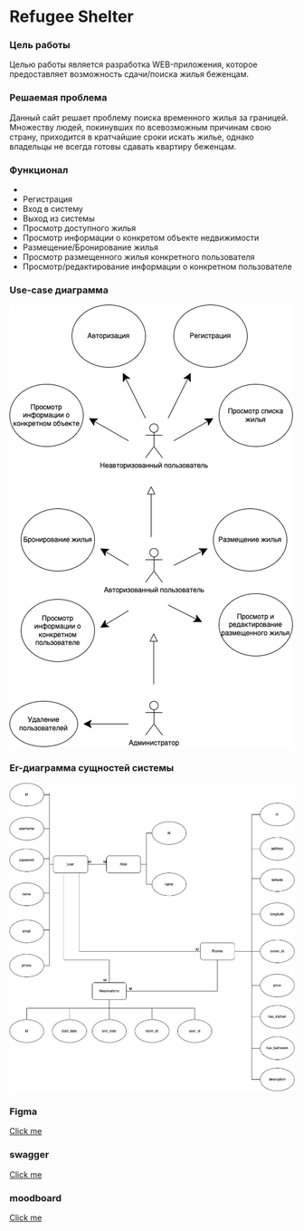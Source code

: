 # Refugee Shelter

### Цель работы

Целью работы является разработка WEB-приложения, которое предоставляет возможность сдачи/поиска жилья беженцам.

### Решаемая проблема

Данный сайт решает проблему поиска временного жилья за границей.
Множеству людей, покинувших по всевозможным причинам свою страну, приходится в кратчайшие сроки искать жилье, однако владельцы не всегда готовы сдавать квартиру беженцам.

### Функционал

-
- Регистрация
- Вход в систему
- Выход из системы
- Просмотр доступного жилья
- Просмотр информации о конкретом объекте недвижимости
- Размещение/Бронирование жилья
- Просмотр размещенного жилья конкретного пользователя
- Просмотр/редактирование информации о конкретном пользователе

### Use-case диаграмма

![use_case](/docs/img/use-case.png)

### Er-диаграмма сущностей системы

![use_case](./docs/img/er.png)

### Figma

[Click me](<https://www.figma.com/file/5JGn1TqVEQ73GlIRsDyllJ/SE-(Copy)?node-id=14%3A16>)

### swagger

[Click me](https://app.swaggerhub.com/apis/AKRIKOFF/RefugeeShelter/1.0.0)

### moodboard

[Click me](https://ru.pinterest.com/akrikofff/refugee-shelter/)
